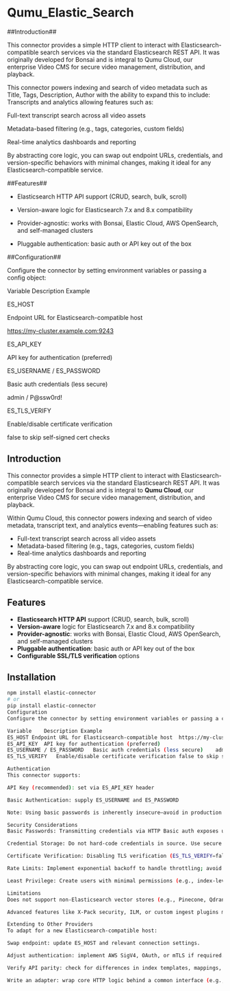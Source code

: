 # Qumu_Elastic_Search

##Introduction##

This connector provides a simple HTTP client to interact with Elasticsearch-compatible search services via the standard Elasticsearch REST API.  It was originally developed for Bonsai and is integral to Qumu Cloud, our enterprise Video CMS for secure video management, distribution, and playback.

This connector powers indexing and search of video metadata such as Title, Tags, Description, Author with the ability to expand this to include: Transcripts and analytics allowing features such as:

Full-text transcript search across all video assets

Metadata-based filtering (e.g., tags, categories, custom fields)

Real-time analytics dashboards and reporting

By abstracting core logic, you can swap out endpoint URLs, credentials, and version-specific behaviors with minimal changes, making it ideal for any Elasticsearch-compatible service.

##Features##

- Elasticsearch HTTP API support (CRUD, search, bulk, scroll)

- Version-aware logic for Elasticsearch 7.x and 8.x compatibility

- Provider-agnostic: works with Bonsai, Elastic Cloud, AWS OpenSearch, and self-managed clusters

- Pluggable authentication: basic auth or API key out of the box


##Configuration##

Configure the connector by setting environment variables or passing a config object:

Variable    Description    Example

ES_HOST

Endpoint URL for Elasticsearch-compatible host

https://my-cluster.example.com:9243

ES_API_KEY

API key for authentication (preferred)


ES_USERNAME / ES_PASSWORD

Basic auth credentials (less secure)

admin / P@ssw0rd!

ES_TLS_VERIFY

Enable/disable certificate verification

false to skip self-signed cert checks


## Introduction

This connector provides a simple HTTP client to interact with Elasticsearch-compatible search services via the standard Elasticsearch REST API. It was originally developed for Bonsai and is integral to **Qumu Cloud**, our enterprise Video CMS for secure video management, distribution, and playback.

Within Qumu Cloud, this connector powers indexing and search of video metadata, transcript text, and analytics events—enabling features such as:

- Full-text transcript search across all video assets
- Metadata-based filtering (e.g., tags, categories, custom fields)
- Real-time analytics dashboards and reporting

By abstracting core logic, you can swap out endpoint URLs, credentials, and version-specific behaviors with minimal changes, making it ideal for any Elasticsearch-compatible service.

## Features

- **Elasticsearch HTTP API** support (CRUD, search, bulk, scroll)
- **Version-aware** logic for Elasticsearch 7.x and 8.x compatibility
- **Provider-agnostic**: works with Bonsai, Elastic Cloud, AWS OpenSearch, and self-managed clusters
- **Pluggable authentication**: basic auth or API key out of the box
- **Configurable SSL/TLS verification** options


## Installation

```bash
npm install elastic-connector
# or
pip install elastic-connector
Configuration
Configure the connector by setting environment variables or passing a config object:

Variable	Description	Example
ES_HOST	Endpoint URL for Elasticsearch-compatible host	https://my-cluster.example.com:9243
ES_API_KEY	API key for authentication (preferred)	
ES_USERNAME / ES_PASSWORD	Basic auth credentials (less secure)	admin / P@ssw0rd!
ES_TLS_VERIFY	Enable/disable certificate verification	false to skip self-signed cert checks

Authentication
This connector supports:

API Key (recommended): set via ES_API_KEY header

Basic Authentication: supply ES_USERNAME and ES_PASSWORD

Note: Using basic passwords is inherently insecure—avoid in production or ensure strong, rotated credentials.

Security Considerations
Basic Passwords: Transmitting credentials via HTTP Basic auth exposes usernames and passwords in headers; always use HTTPS and enforce TLS.

Credential Storage: Do not hard-code credentials in source. Use secure vaults or environment variables.

Certificate Verification: Disabling TLS verification (ES_TLS_VERIFY=false) exposes you to man-in-the-middle attacks.

Rate Limits: Implement exponential backoff to handle throttling; avoid hard retries.

Least Privilege: Create users with minimal permissions (e.g., index-level only).

Limitations
Does not support non-Elasticsearch vector stores (e.g., Pinecone, Qdrant, Weaviate).

Advanced features like X-Pack security, ILM, or custom ingest plugins may require additional implementation.

Extending to Other Providers
To adapt for a new Elasticsearch-compatible host:

Swap endpoint: update ES_HOST and relevant connection settings.

Adjust authentication: implement AWS SigV4, OAuth, or mTLS if required.

Verify API parity: check for differences in index templates, mappings, or query DSL.

Write an adapter: wrap core HTTP logic behind a common interface (e.g., indexDocument(), search()).

